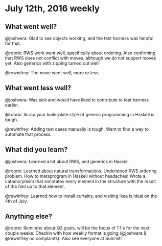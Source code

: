 # July 12th, 2016 weekly

## What went well?

@joshvera: Glad to see objects working, and the test harness was helpful for that.

@robrix: RWS work went well, specifically about ordering. Also confirming that RWS does not conflict with moves, although we do not support moves yet. Also generics with zipping turned out well!

@rewinfrey: The move went well, more or less.

## What went less well?

@joshvera: Was sick and would have liked to contribute to test harness earlier.

@robrix: Scrap your boilerplate style of generic programming in Haskell is tough.

@rewinfrey: Adding test cases manually is tough. Want to find a way to automate that process.

## What did you learn?

@joshvera: Learned a lot about RWS, and generics in Haskell.

@robrix: Learned about natural transformations. Understood RWS ordering problem. How to metaprogram in Haskell without headaches! Wrote a catamorphism that annotates every element in the structure with the result of the fold up to that element.

@rewinfrey: Learned how to install curtains, and visiting Ikea is ideal on the 4th of July.

## Anything else?

@robrix: Reminder about Q3 goals, will be the focus of 1:1's for the next couple weeks. Checkin with how weekly format is going (@joshvera & @rewinfrey no complaints). Also see everyone at Summit! 
